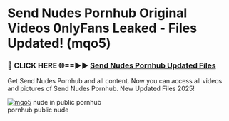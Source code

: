 # Send Nudes Pornhub Original Videos 0nlyFans Leaked - Files Updated! (mqo5)

<h3>🔴 CLICK HERE 🌐==►► <a href="https://tinyurl.com/5h6xmrr3" rel="nofollow">Send Nudes Pornhub Updated Files</a></h3>

Get Send Nudes Pornhub and all content. Now you can access all videos and pictures of Send Nudes Pornhub. New Updated Files 2025!

[![mqo5](https://i.imgur.com/KVD873Z.gif)](https://tinyurl.com/5h6xmrr3)
nude in public pornhub<br>
pornhub public nude